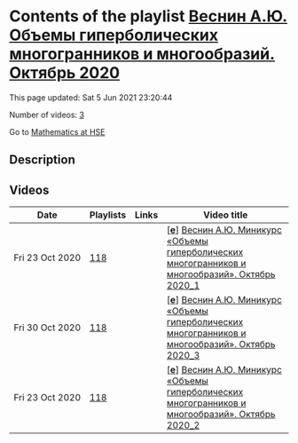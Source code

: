 # Contents of the playlist [Веснин А.Ю. Объемы гиперболических многогранников и многообразий. Октябрь 2020](https://www.youtube.com/playlist?list=PLq3E5oubNNoBj_3nEEFCm4oatrbAfpWVF)

This page updated: Sat 5 Jun 2021 23:20:44

Number of videos: [3](#videos)

Go to [Mathematics at HSE](../README.md)

## Description



## Videos

|Date|Playlists|Links|Video title|
|---|---|---|---|
| Fri&nbsp;23&nbsp;Oct&nbsp;2020 | [118](../playlists/118 "Веснин А.Ю. Объемы гиперболических многогранников и многообразий. Октябрь 2020") |  | [[**e**](https://studio.youtube.com/video/f-2cA1f5ilo/edit "Edit")] [Веснин А.Ю. Миникурс «Объемы гиперболических многогранников и многообразий». Октябрь 2020&#95;1](https://www.youtube.com/watch?v=f-2cA1f5ilo&list=PLq3E5oubNNoBj_3nEEFCm4oatrbAfpWVF "Лекция 1. «Объемы многогранников в пространстве Лобачевского». 16.10.2020") |
| Fri&nbsp;30&nbsp;Oct&nbsp;2020 | [118](../playlists/118 "Веснин А.Ю. Объемы гиперболических многогранников и многообразий. Октябрь 2020") |  | [[**e**](https://studio.youtube.com/video/G12kW1YYaDs/edit "Edit")] [Веснин А.Ю. Миникурс «Объемы гиперболических многогранников и многообразий». Октябрь 2020&#95;3](https://www.youtube.com/watch?v=G12kW1YYaDs&list=PLq3E5oubNNoBj_3nEEFCm4oatrbAfpWVF "Лекция 3. Прямоугольные многообразия и прямоугольные зацепления. 30.10.2020") |
| Fri&nbsp;23&nbsp;Oct&nbsp;2020 | [118](../playlists/118 "Веснин А.Ю. Объемы гиперболических многогранников и многообразий. Октябрь 2020") |  | [[**e**](https://studio.youtube.com/video/ac2LYAFlW54/edit "Edit")] [Веснин А.Ю. Миникурс «Объемы гиперболических многогранников и многообразий». Октябрь 2020&#95;2](https://www.youtube.com/watch?v=ac2LYAFlW54&list=PLq3E5oubNNoBj_3nEEFCm4oatrbAfpWVF "Лекция 2. Объемы гиперболических 3-многообразий. 23.10.2020") |
